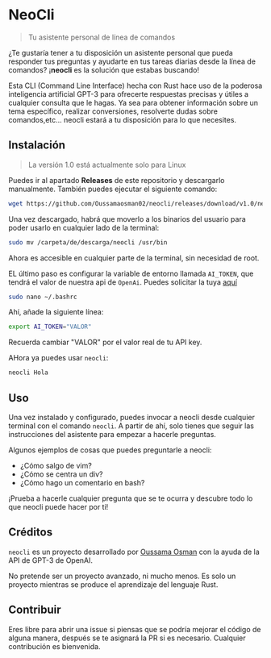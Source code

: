 # NeoCli

> Tu asistente personal de línea de comandos

¿Te gustaría tener a tu disposición un asistente personal que pueda responder tus preguntas y ayudarte en tus tareas diarias desde la línea de comandos? ¡**neocli** es la solución que estabas buscando!

Esta CLI (Command Line Interface) hecha con Rust hace uso de la poderosa inteligencia artificial GPT-3 para ofrecerte respuestas precisas y útiles a cualquier consulta que le hagas. Ya sea para obtener información sobre un tema específico, realizar conversiones, resolverte dudas sobre comandos,etc... neocli estará a tu disposición para lo que necesites.

## Instalación

> La versión 1.0 está actualmente solo para Linux

Puedes ir al apartado **Releases** de este repositorio y descargarlo manualmente.
También puedes ejecutar el siguiente comando:

```bash
wget https://github.com/Oussamaosman02/neocli/releases/download/v1.0/neocli
```

Una vez descargado, habrá que moverlo a los binarios del usuario para poder usarlo en cualquier lado de la terminal:

```bash
sudo mv /carpeta/de/descarga/neocli /usr/bin
```

Ahora es accesible en cualquier parte de la terminal, sin necesidad de root.

EL último paso es configurar la variable de entorno llamada `AI_TOKEN`, que tendrá el valor de nuestra api de `OpenAi`. Puedes solicitar la tuya [aquí](https://beta.openai.com/account/api-keys)

```bash
sudo nano ~/.bashrc
```

Ahí, añade la siguiente línea:

```bash
export AI_TOKEN="VALOR"
```

Recuerda cambiar "VALOR" por el valor real de tu API key.

AHora ya puedes usar `neocli`:

```bash
neocli Hola
```

## Uso

Una vez instalado y configurado, puedes invocar a neocli desde cualquier terminal con el comando `neocli`. A partir de ahí, solo tienes que seguir las instrucciones del asistente para empezar a hacerle preguntas.

Algunos ejemplos de cosas que puedes preguntarle a neocli:

- ¿Cómo salgo de vim?
- ¿Cómo se centra un div?
- ¿Cómo hago un comentario en bash?

¡Prueba a hacerle cualquier pregunta que se te ocurra y descubre todo lo que neocli puede hacer por ti!

## Créditos

`neocli` es un proyecto desarrollado por [Oussama Osman](https://github.com/Oussamaosman02) con la ayuda de la API de GPT-3 de OpenAI.

No pretende ser un proyecto avanzado, ni mucho menos. Es solo un proyecto mientras se produce el aprendizaje del lenguaje Rust.

## Contribuir

Eres libre para abrir una issue si piensas que se podría mejorar el código de alguna manera, después se te asignará la PR si es necesario. Cualquier contribución es bienvenida.
